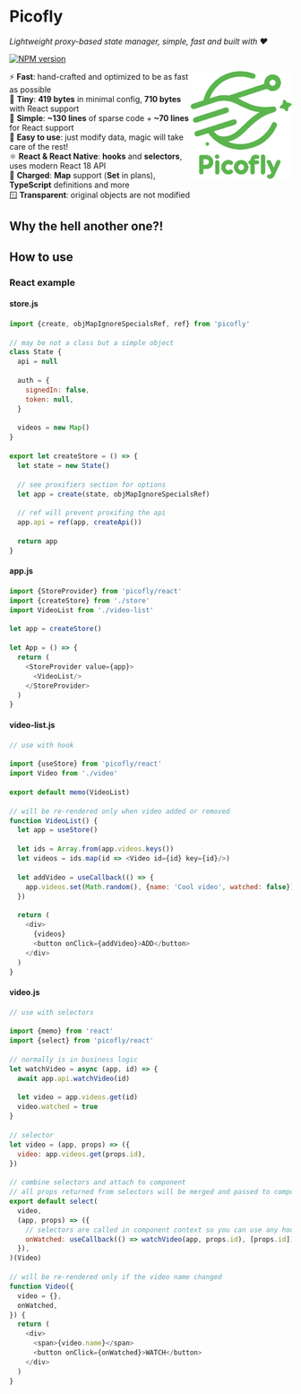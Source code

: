 # Picofly

_Lightweight proxy-based state manager, simple, fast and built with ❤️_

[![NPM version](https://img.shields.io/npm/v/picofly.svg)](https://www.npmjs.com/package/picofly)

<img src="docs/logo.webp" height="192" align="right">

⚡ **Fast**: hand-crafted and optimized to be as fast as possible  
🤏 **Tiny**: **419 bytes** in minimal config, **710 bytes** with React support  
🥧 **Simple**: **~130 lines** of sparse code + **~70 lines** for React support  
🍳 **Easy to use**: just modify data, magic will take care of the rest!  
⚛️ **React & React Native**: **hooks** and **selectors**, uses modern React 18 API  
🔋 **Charged**: **Map** support (**Set** in plans), **TypeScript** definitions and more  
🪟 **Transparent**: original objects are not modified

## Why the hell another one?!

## How to use

### React example

#### store.js
```javascript
import {create, objMapIgnoreSpecialsRef, ref} from 'picofly'

// may be not a class but a simple object
class State {
  api = null
  
  auth = {
    signedIn: false,
    token: null,
  }
  
  videos = new Map()
}

export let createStore = () => {
  let state = new State()
  
  // see proxifiers section for options
  let app = create(state, objMapIgnoreSpecialsRef)
  
  // ref will prevent proxifing the api
  app.api = ref(app, createApi())
  
  return app
}
```

#### app.js
```javascript
import {StoreProvider} from 'picofly/react'
import {createStore} from './store'
import VideoList from './video-list'

let app = createStore()

let App = () => {
  return (
    <StoreProvider value={app}>
      <VideoList/>
    </StoreProvider>
  )
}
```

#### video-list.js
```javascript
// use with hook

import {useStore} from 'picofly/react'
import Video from './video'

export default memo(VideoList)

// will be re-rendered only when video added or removed
function VideoList() {
  let app = useStore()

  let ids = Array.from(app.videos.keys())
  let videos = ids.map(id => <Video id={id} key={id}/>)
  
  let addVideo = useCallback(() => {
    app.videos.set(Math.random(), {name: 'Cool video', watched: false})  
  })
  
  return (
    <div>
      {videos}
      <button onClick={addVideo}>ADD</button>
    </div>
  )
}
```

#### video.js
```javascript
// use with selectors

import {memo} from 'react'
import {select} from 'picofly/react'

// normally is in business logic
let watchVideo = async (app, id) => {
  await app.api.watchVideo(id)

  let video = app.videos.get(id)
  video.watched = true
}

// selector
let video = (app, props) => ({
  video: app.videos.get(props.id),
})

// combine selectors and attach to component
// all props returned from selectors will be merged and passed to component
export default select(
  video,
  (app, props) => ({
    // selectors are called in component context so you can use any hooks inside
    onWatched: useCallback(() => watchVideo(app, props.id), [props.id]),
  }),
)(Video)

// will be re-rendered only if the video name changed
function Video({
  video = {},
  onWatched,
}) {
  return (
    <div>
      <span>{video.name}</span>
      <button onClick={onWatched}>WATCH</button>
    </div>
  )
}
```
